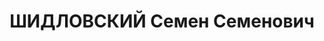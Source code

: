 ---
title: ШИДЛОВСКИЙ Семен Семенович
description: "Род. в 1893, Брест-Литовск, русский, образование высшее (Ленинградский\
  \ эл-тех.институт), б/п \n  гл.инженер «Теплосетьстроя» (г.Харьков) (2.1937-23.09.1937),\
  \ ранее нач.монтажного отдела «Теплосетьстроя» (1.1936- 2.1937), зам.нач.проектного\
  \ бюро ДонЭнерго (7.1935-1.1936) \n  Арестован 26.09.1937 \n  Приговорен ВК ВС СССР\
  \ 05.01.1938, Харьков - ВМН \n  Расстрелян 06.01.1938"
---